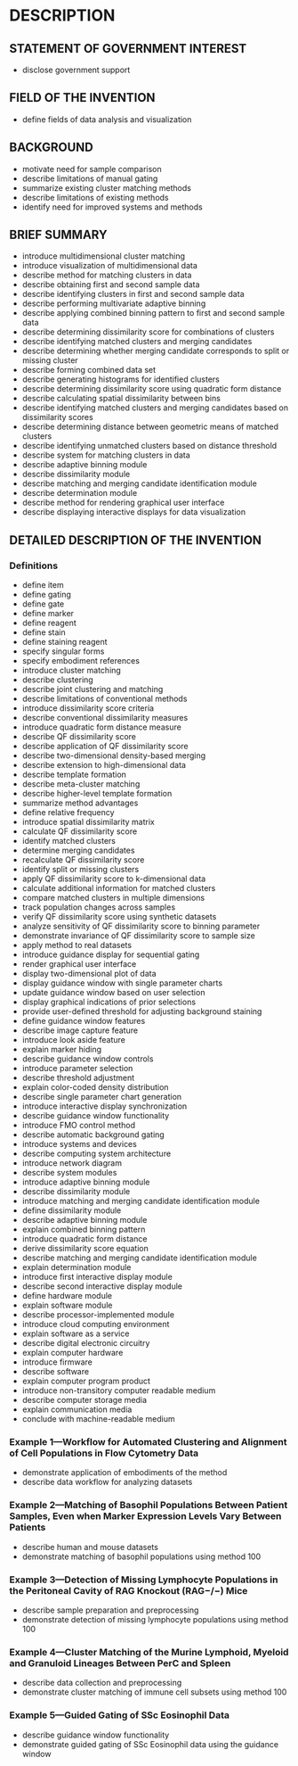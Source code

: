 # DESCRIPTION

## STATEMENT OF GOVERNMENT INTEREST

- disclose government support

## FIELD OF THE INVENTION

- define fields of data analysis and visualization

## BACKGROUND

- motivate need for sample comparison
- describe limitations of manual gating
- summarize existing cluster matching methods
- describe limitations of existing methods
- identify need for improved systems and methods

## BRIEF SUMMARY

- introduce multidimensional cluster matching
- introduce visualization of multidimensional data
- describe method for matching clusters in data
- describe obtaining first and second sample data
- describe identifying clusters in first and second sample data
- describe performing multivariate adaptive binning
- describe applying combined binning pattern to first and second sample data
- describe determining dissimilarity score for combinations of clusters
- describe identifying matched clusters and merging candidates
- describe determining whether merging candidate corresponds to split or missing cluster
- describe forming combined data set
- describe generating histograms for identified clusters
- describe determining dissimilarity score using quadratic form distance
- describe calculating spatial dissimilarity between bins
- describe identifying matched clusters and merging candidates based on dissimilarity scores
- describe determining distance between geometric means of matched clusters
- describe identifying unmatched clusters based on distance threshold
- describe system for matching clusters in data
- describe adaptive binning module
- describe dissimilarity module
- describe matching and merging candidate identification module
- describe determination module
- describe method for rendering graphical user interface
- describe displaying interactive displays for data visualization

## DETAILED DESCRIPTION OF THE INVENTION

### Definitions

- define item
- define gating
- define gate
- define marker
- define reagent
- define stain
- define staining reagent
- specify singular forms
- specify embodiment references
- introduce cluster matching
- describe clustering
- describe joint clustering and matching
- describe limitations of conventional methods
- introduce dissimilarity score criteria
- describe conventional dissimilarity measures
- introduce quadratic form distance measure
- describe QF dissimilarity score
- describe application of QF dissimilarity score
- describe two-dimensional density-based merging
- describe extension to high-dimensional data
- describe template formation
- describe meta-cluster matching
- describe higher-level template formation
- summarize method advantages
- define relative frequency
- introduce spatial dissimilarity matrix
- calculate QF dissimilarity score
- identify matched clusters
- determine merging candidates
- recalculate QF dissimilarity score
- identify split or missing clusters
- apply QF dissimilarity score to k-dimensional data
- calculate additional information for matched clusters
- compare matched clusters in multiple dimensions
- track population changes across samples
- verify QF dissimilarity score using synthetic datasets
- analyze sensitivity of QF dissimilarity score to binning parameter
- demonstrate invariance of QF dissimilarity score to sample size
- apply method to real datasets
- introduce guidance display for sequential gating
- render graphical user interface
- display two-dimensional plot of data
- display guidance window with single parameter charts
- update guidance window based on user selection
- display graphical indications of prior selections
- provide user-defined threshold for adjusting background staining
- define guidance window features
- describe image capture feature
- introduce look aside feature
- explain marker hiding
- describe guidance window controls
- introduce parameter selection
- describe threshold adjustment
- explain color-coded density distribution
- describe single parameter chart generation
- introduce interactive display synchronization
- describe guidance window functionality
- introduce FMO control method
- describe automatic background gating
- introduce systems and devices
- describe computing system architecture
- introduce network diagram
- describe system modules
- introduce adaptive binning module
- describe dissimilarity module
- introduce matching and merging candidate identification module
- define dissimilarity module
- describe adaptive binning module
- explain combined binning pattern
- introduce quadratic form distance
- derive dissimilarity score equation
- describe matching and merging candidate identification module
- explain determination module
- introduce first interactive display module
- describe second interactive display module
- define hardware module
- explain software module
- describe processor-implemented module
- introduce cloud computing environment
- explain software as a service
- describe digital electronic circuitry
- explain computer hardware
- introduce firmware
- describe software
- explain computer program product
- introduce non-transitory computer readable medium
- describe computer storage media
- explain communication media
- conclude with machine-readable medium

### Example 1—Workflow for Automated Clustering and Alignment of Cell Populations in Flow Cytometry Data

- demonstrate application of embodiments of the method
- describe data workflow for analyzing datasets

### Example 2—Matching of Basophil Populations Between Patient Samples, Even when Marker Expression Levels Vary Between Patients

- describe human and mouse datasets
- demonstrate matching of basophil populations using method 100

### Example 3—Detection of Missing Lymphocyte Populations in the Peritoneal Cavity of RAG Knockout (RAG−/−) Mice

- describe sample preparation and preprocessing
- demonstrate detection of missing lymphocyte populations using method 100

### Example 4—Cluster Matching of the Murine Lymphoid, Myeloid and Granuloid Lineages Between PerC and Spleen

- describe data collection and preprocessing
- demonstrate cluster matching of immune cell subsets using method 100

### Example 5—Guided Gating of SSc Eosinophil Data

- describe guidance window functionality
- demonstrate guided gating of SSc Eosinophil data using the guidance window


